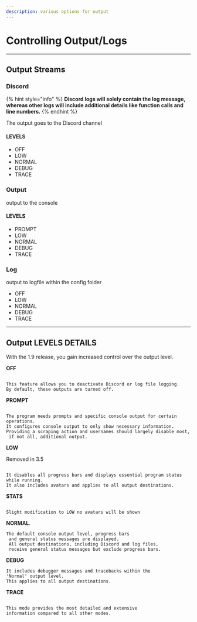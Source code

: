 ```yaml
---
description: various options for output
---
```


# Controlling Output/Logs

***

## Output Streams

### Discord

{% hint style="info" %}
**Discord logs will solely contain the log message, whereas other logs will include additional details like function calls and line numbers.**
{% endhint %}

The output goes to the Discord channel

#### LEVELS

* OFF
* LOW
* NORMAL
* DEBUG
* TRACE

### Output

output to the console

#### LEVELS

* PROMPT
* LOW
* NORMAL
* DEBUG
* TRACE

### Log

output to logfile within the config folder

* OFF
* LOW
* NORMAL
* DEBUG
* TRACE

***

## Output LEVELS DETAILS

With the 1.9 release, you gain increased control over the output level.

**OFF**

```

This feature allows you to deactivate Discord or log file logging. 
By default, these outputs are turned off.
```

**PROMPT**

```

The program needs prompts and specific console output for certain operations. 
It configures console output to only show necessary information. 
Providing a scraping action and usernames should largely disable most,
 if not all, additional output.
```

**LOW**

Removed in 3.5

```

It disables all progress bars and displays essential program status while running. 
It also includes avatars and applies to all output destinations.
```

**STATS**

```

Slight modification to LOW no avatars will be shown

```

**NORMAL**.

```
The default console output level, progress bars
 and general status messages are displayed. 
 All output destinations, including Discord and log files, 
 receive general status messages but exclude progress bars.
```

**DEBUG**

```
It includes debugger messages and tracebacks within the 
'Normal' output level. 
This applies to all output destinations.

```

**TRACE**

```

This mode provides the most detailed and extensive 
information compared to all other modes.
```

